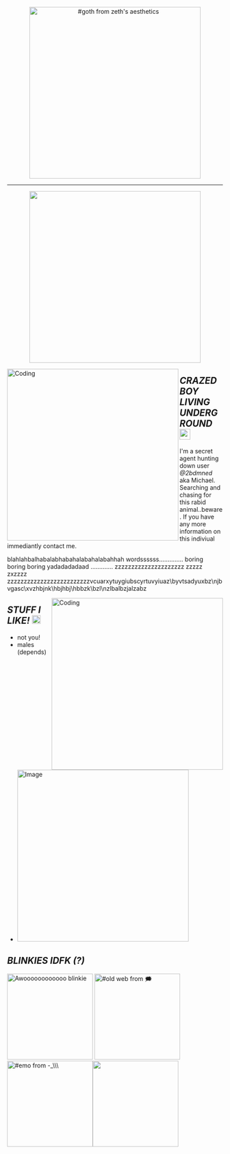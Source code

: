 <p align="center">
    <img width="400" src="https://64.media.tumblr.com/0f56b24d26002400a9150a8cadc43ef3/c1b3fdbb64486797-90/s400x600/59b57b52db983f17774902be95be42cfa40d1a92.gifv" alt="#goth from zeth&#39;s aesthetics">
</p>

---
<p align="center">
    <img width="400" src="https://github.com/kartticus/kartticus/assets/100049393/58212290-b1b3-4d1b-bff2-312803c99110">
</p>


<img align="left" alt="Coding" width="400" src="https://github.com/kartticus/kartticus/assets/100049393/3a0e726d-38c1-4d4f-9443-01c4563fe777">

## _**CRAZED BOY LIVING UNDERGROUND**_ <img src="https://github.com/kartticus/kartticus/assets/100049393/44cd9675-7c96-4efd-90db-59ad48bf5e16" width="25" height="">

I'm a secret agent hunting down user *@2bdmned* aka Michael. Searching and chasing for this rabid animal..beware. If you have any more information on this indiviual immediantly contact me.

blahlahbalhabalabhabahalabahalabahhah wordssssss.............. 
boring boring boring yadadadadaad ............. zzzzzzzzzzzzzzzzzzzzz zzzzz
zxzzzz
zzzzzzzzzzzzzzzzzzzzzzzzzvcuarxytuygiubscyrtuvyiuaz\byvtsadyuxbz\njbvgasc\xvzhbjnk\hbjhbj\hbbzk\bzl\nzlbalbzjalzabz


<img align="right" alt="Coding" width="400" src="https://github.com/kartticus/kartticus/assets/100049393/3b0aa417-5215-4f2b-b597-1ad77f60017d"/>

## _**STUFF I LIKE!**_ <img src="https://github.com/kartticus/kartticus/assets/100049393/6f2d4378-fddb-4d9e-a30f-04a397ad7cbe" width="20" height="">

- not you!
- males (depends)
- <img src="https://github.com/kartticus/kartticus/assets/100049393/e30e3030-1a0f-42ba-9b6e-c337bf4b97b1" alt="Image" width="400" height="">

## _**BLINKIES IDFK (?)**_
<img width=200 src="https://blinkies.cafe/b/display/0210-werewolfmoonhowl.gif" alt="Awoooooooooooo blinkie"/> <img width=200 src="https://64.media.tumblr.com/379d93ac209ef982848f4972b9593a06/b4a9b7b7a18f8fee-67/s250x400/9dc5cf8f0933d4bff06cab9e70265fecd4bbf242.gifv" alt="#old web from 🗯"/><img width=200 src="https://64.media.tumblr.com/f26bd6c681f5ad59cfb1b94ecda98651/7a5b155273747e4f-90/s250x400/0569986f6fd9d6defcd5c2d4e053bdeb40ed96c8.gifv" alt="#emo from -_\\\"/><img width=200 src="http://dl6.glitter-graphics.net/pub/1101/1101256d18s8hveb9.gif">


